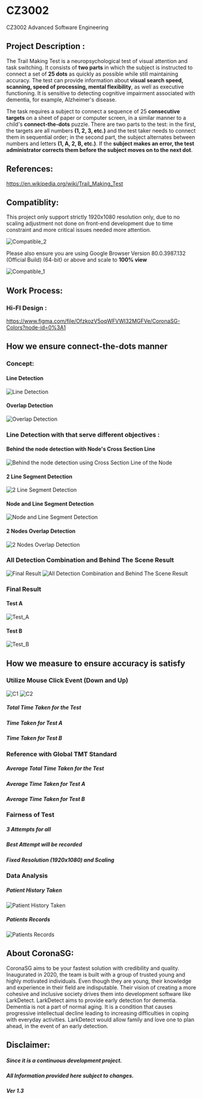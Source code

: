# CZ3002


CZ3002 Advanced Software Engineering

## Project Description :

The Trail Making Test is a neuropsychological test of visual attention and task switching. It consists of **two parts** in which the subject is instructed to connect a set of **25 dots** as quickly as possible while still maintaining accuracy. The test can provide information about **visual search speed, scanning, speed of processing, mental flexibility**, as well as executive functioning. It is sensitive to detecting cognitive impairment associated with dementia, for example, Alzheimer's disease.

The task requires a subject to connect a sequence of 25 **consecutive targets** on a sheet of paper or computer screen, in a similar manner to a child's **connect-the-dots** puzzle. There are two parts to the test: in the first, the targets are all numbers **(1, 2, 3, etc.)** and the test taker needs to connect them in sequential order; in the second part, the subject alternates between numbers and letters **(1, A, 2, B, etc.)**. If the **subject makes an error, the test administrator corrects them before the subject moves on to the next dot**.

## References: 

https://en.wikipedia.org/wiki/Trail_Making_Test

## Compatiblity: 
This project only support strictly 1920x1080 resolution only, due to no scaling adjustment not done on front-end development due to time constraint and more critical issues needed more attention. 

![Compatible_2](Assets/Img/Compatible_2.PNG)

Please also ensure you are using Google Browser Version 80.0.3987.132 (Official Build) (64-bit) or above and scale to **100% view**

![Compatible_1](Assets/Img/Compatible_1.PNG)

## Work Process:

### Hi-FI Design : 

https://www.figma.com/file/OfzkozV5oqWFVWI32MGFVe/CoronaSG-Colors?node-id=0%3A1

## How we ensure connect-the-dots manner

### Concept:

#### Line Detection
![Line Detection](Assets/Img/Line_Detection_1.PNG)

#### Overlap Detection
![Overlap Detection](Assets/Img/Line_Detection_7.PNG)

### Line Detection with that serve different objectives :

####  Behind the node detection with Node's Cross Section Line
![Behind the node detection using Cross Section Line of the Node](Assets/Img/Line_Detection_4.PNG)

####  2 Line Segment Detection
![2 Line Segment Detection](Assets/Img/Line_Detection_2.PNG)

####  Node and Line Segment Detection
![Node and Line Segment Detection](Assets/Img/Line_Detection_3.PNG)

####  2 Nodes Overlap Detection
![2 Nodes Overlap Detection](Assets/Img/Line_Detection_6.PNG)

### All Detection Combination and Behind The Scene Result
![Final Result](Assets/Img/Line_Detection_5.PNG)
![All Detection Combination and Behind The Scene Result](Assets/Img/Generate_Process.PNG)

### Final Result

#### Test A
![Test_A](Assets/Img/Test_A.PNG)

#### Test B
![Test_B](Assets/Img/Test_B.PNG)

## How we measure to ensure accuracy is satisfy

### Utilize Mouse Click Event (Down and Up)
![C1](Assets/Img/Coordinate.png)
![C2](Assets/Img/Coordinate_1.png)

##### Total Time Taken for the Test
##### Time Taken for Test A
##### Time Taken for Test B

### Reference with Global TMT Standard

##### Average Total Time Taken for the Test
##### Average Time Taken for Test A
##### Average Time Taken for Test B

### Fairness of Test

##### 3 Attempts for all
##### Best Attempt will be recorded
##### Fixed Resolution (1920x1080) and Scaling

### Data Analysis

##### Patient History Taken
![Patient History Taken](Assets/Img/Page_Records.PNG)

##### Patients Records
![Patients Records](Assets/Img/Page_Doctor.PNG)

## About CoronaSG:
CoronaSG aims to be your fastest solution with credibility and quality. Inaugurated in 2020, the team is built with a group of trusted young and highly motivated individuals. Even though they are young, their knowledge and experience in their field are indisputable. Their vision of creating a more cohesive and inclusive society drives them into development software like LarkDetect. LarkDetect aims to provide early detection for dementia. Dementia is not a part of normal aging. It is a condition that causes progressive intellectual decline leading to increasing difficulties in coping with everyday activities. LarkDetect would allow family and love one to plan ahead, in the event of an early detection.

## Disclaimer: 
##### Since it is a continuous development project.
##### All Information provided here subject to changes.
##### Ver 1.3